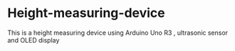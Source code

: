 # Height-measuring-device
This is a height measuring device using Arduino Uno R3 , ultrasonic sensor and OLED display
